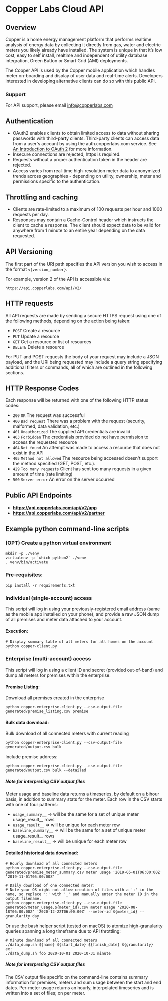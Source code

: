 # Copper Labs Cloud API

## Overview

Copper is a home energy management platform that performs realtime analysis of energy data by collecting it directly from gas, water and electric meters you likely already have installed. The system is unique in that it’s low cost, easy to self install, realtime and independent of utility database integration, Green Button or Smart Grid (AMI) deployments.

The Copper API is used by the Copper mobile application which handles meter on-boarding and display of user data and real-time alerts. Developers interested in developing alternative clients can do so with this public API.

### Support
For API support, please email info@copperlabs.com

## Authentication
* OAuth2 enables clients to obtain limited access to data without sharing passwords with third-party clients. Third-party clients can access data from a user's account by using the auth.copperlabs.com service. See [An Introduction to OAuth 2](https://www.digitalocean.com/community/tutorials/an-introduction-to-oauth-2) for more information.
* Insecure connections are rejected, https is required.
* Requests without a proper authentication token in the header are rejected.
* Access varies from real-time high-resolution meter data to anonymized trends across geographies - depending on utility, ownership, meter and permissions specific to the authentication.

## Throttling and caching
* Clients are rate-limited to a maximum of 100 requests per hour and 1000 requests per day.
* Responses may contain a Cache-Control header which instructs the client to cache a response. The client should expect data to be valid for anywhere from 1 minute to an entire year depending on the data requested.

## API Versioning
The first part of the URI path specifies the API version you wish to access in the format `v{version_number}`.

For example, version 2 of the API is accessible via:

```no-highlight
https://api.copperlabs.com/api/v2/
```

## HTTP requests
All API requests are made by sending a secure HTTPS request using one of the following methods, depending on the action being taken:

* `POST` Create a resource
* `PUT` Update a resource
* `GET` Get a resource or list of resources
* `DELETE` Delete a resource

For PUT and POST requests the body of your request may include a JSON payload, and the URI being requested may include a query string specifying additional filters or commands, all of which are outlined in the following sections.

## HTTP Response Codes
Each response will be returned with one of the following HTTP status codes:

* `200` `OK` The request was successful
* `400` `Bad request` There was a problem with the request (security, malformed, data validation, etc.)
* `401` `Unauthorized` The supplied API credentials are invalid
* `403` `Forbidden` The credentials provided do not have permission to access the requested resource
* `404` `Not found` An attempt was made to access a resource that does not exist in the API
* `405` `Method not allowed` The resource being accessed doesn't support the method specified (GET, POST, etc.).
* `429` `Too many requests` Client has sent too many requests in a given amount of time (rate limiting)
* `500` `Server error` An error on the server occurred

## Public API Endpoints
- **https://api.copperlabs.com/api/v2/app**
- **https://api.copperlabs.com/api/v2/partner**

## Example python command-line scripts

### (OPT) Create a python virtual environment
```
mkdir -p ./venv
virtualenv -p `which python2` ./venv
. venv/bin/activate
```

### Pre-requisites:
```
pip install -r requirements.txt
```

### Individual (single-account) access
This script will log in using your previously-registered email address (same as the mobile app installed on your phone), and provide a raw JSON dump of all premises and meter data attached to your account.

#### Execution:
```
# Display summary table of all meters for all homes on the account
python copper-client.py
```

### Enterprise (multi-account) access
This script will log in using a client ID and secret (provided out-of-band) and dump all meters for premises within the enterprise.

#### Premise Listing:
Download all premises created in the enterprise
```
python copper-enterprise-client.py --csv-output-file generated/premise_listing.csv premise
```

#### Bulk data download:
Bulk download of all connected meters with current reading
```
python copper-enterprise-client.py --csv-output-file generated/output.csv bulk
```
Include premise address:
```
python copper-enterprise-client.py --csv-output-file generated/output.csv bulk --detailed
```

##### Note for interpreting CSV output files
Meter usage and baseline data returns a timeseries, by default on a bihour basis, in addition to summary stats for the meter. Each row in the CSV starts with one of four patterns:
- `usage_summary__` => will be the same for a set of unique meter usage_result__ rows
- `usage_result__` => will be unique for each meter row
- `baseline_summary__` => will be the same for a set of unique meter usage_result__ rows
- `baseline_result__` => will be unique for each meter row

#### Detailed historical data download:
```
# Hourly download of all connected meters
python copper-enterprise-client.py --csv-output-file generated/premise_meter_summary.csv meter usage '2019-05-01T06:00:00Z' '2019-11-01T05:00:00Z'
```
```
# Daily download of one connected meter:
# Note your OS might not allow creation of files with a ':' in the name, so replace ':' with '_' and manually enter the meter ID in the output filename.
python copper-enterprise-client.py --csv-output-file generated/meter_usage.${meter_id}.csv meter usage '2020-08-18T06:00:00Z' '2020-12-22T06:00:00Z' --meter-id ${meter_id} --granularity day
```
Or use the bash helper script (tested on macOS) to atomize high-granularity queries spanning a long timeframe due to API throttling:
```
# Minute download of all connected meters
./data_dump.sh ${name} ${start_date} ${finish_date} ${granularity}
ex:
./data_dump.sh foo 2020-10-01 2020-10-31 minute
```

##### Note for interpreting CSV output files
The CSV output file specific on the command-line contains summary information for premises, meters and sum usage between the start and end dates. Per-meter usage returns an hourly, interpolated timeseries and is written into a set of files; on per meter.
